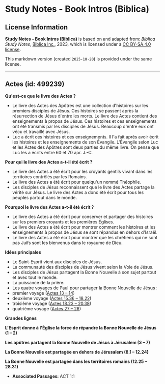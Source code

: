 # Study Notes - Book Intros (Biblica)

## License Information

**Study Notes - Book Intros (Biblica)** is based on and adapted from: _Biblica Study Notes_, [Biblica Inc.](https://www.biblica.com/), 2023, which is licensed under a [CC BY-SA 4.0 license](https://creativecommons.org/licenses/by-sa/4.0/legalcode.en).

This markdown version (created `2025-10-20`) is provided under the same license.



--------------------------------

## Actes (id: 499239)

**Qu'est\-ce que le** **livre des** **Actes ?**

* Le livre des Actes des Apôtres est une collection d'histoires sur les premiers disciples de Jésus. Ces histoires se passent après la résurrection de Jésus d'entre les morts. Le livre des Actes contient des enseignements à propos de Jésus. Ces histoires et ces enseignements ont été transmis par les disciples de Jésus. Beaucoup d'entre eux ont vécu et travaillé avec Jésus.
* Luc a écrit ces histoires et ces enseignements. Il l'a fait après avoir écrit les histoires et les enseignements de son Évangile. L'Évangile selon Luc et les Actes des Apôtres sont deux parties du même livre. On pense que Luc les a écrits entre 60 et 70 apr. J.\-C.

**Pour qui le livre des Actes a\-t\-il été écrit ?**

* Le livre des Actes a été écrit pour les croyants gentils vivant dans les territoires contrôlés par les Romains.
* Le livre des Actes a été écrit pour quelqu'un nommé Théophile.
* Les disciples de Jésus reconnaissent que le livre des Actes partage la vérité sur Jésus. Le livre des Actes a donc été écrit pour tous les peuples partout dans le monde.

**Pourquoi le livre des Actes a\-t\-il été écrit ?**

* Le livre des Actes a été écrit pour conserver et partager des histoires sur les premiers croyants et les premières Églises.
* Le livre des Actes a été écrit pour montrer comment les histoires et les enseignements à propos de Jésus se sont répandus en dehors d'Israël.
* Le livre des Actes a été écrit pour montrer que les chrétiens qui ne sont pas Juifs sont les bienvenus dans le royaume de Dieu.

**Idées principales**

* Le Saint\-Esprit vient aux disciples de Jésus.
* La communauté des disciples de Jésus vivent selon la Voie de Jésus.
* Les disciples de Jésus partagent la Bonne Nouvelle à son sujet partout et avec tout le monde.
* La puissance de la prière.
* Les quatre voyages de Paul pour partager la Bonne Nouvelle de Jésus :
* premier voyage ([Actes 13 – 14](https://ref.ly/Acts13:1-Acts14:28))
* deuxième voyage ([Actes 15\.36 – 18\.22](https://ref.ly/Acts15:36-Acts18:22))
* troisième voyage ([Actes 18\.23 – 20\.38](https://ref.ly/Acts18:23-Acts20:38))
* quatrième voyage ([Actes 27 – 28](https://ref.ly/Acts27:1-Acts28:31))

**Grandes lignes**

**L'Esprit donne à l'Église la force de répandre la Bonne Nouvelle de Jésus (1 – 2\)**

**Les apôtres partagent la Bonne Nouvelle de Jésus à Jérusalem (3 – 7\)**

**La Bonne Nouvelle est partagée en dehors de Jérusalem (8\.1 – 12\.24\)**

**La Bonne Nouvelle est partagée dans les territoires romains (12\.25 – 28\.31\)**

* **Associated Passages:** ACT 1:1

